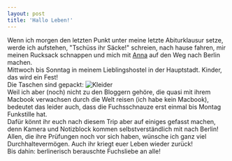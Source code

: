 ```yaml
---
layout: post
title: 'Hallo Leben!'
---
```


Wenn ich morgen den letzten Punkt unter meine letzte Abiturklausur setze, werde ich aufstehen, "Tschüss ihr Säcke!" schreien, nach hause fahren, mir meinen Rucksack schnappen und mich mit [Anna](http://magazin.fuchsgehtum.de/anna/) auf den Weg nach Berlin machen.  
Mittwoch bis Sonntag in meinem Lieblingshostel in der Hauptstadt. Kinder, das wird ein Fest!  
Die Taschen sind gepackt:
![Kleider](http://farm4.staticflickr.com/3736/12069949486_4724d80f4b_c.jpg)  
Weil ich aber (noch) nicht zu den Bloggern gehöre, die quasi mit ihrem Macbook verwachsen durch die Welt reisen (ich habe kein Macbook), bedeutet das leider auch, dass die Fuchsschnauze erst einmal bis Montag Funkstille hat.  
Dafür könnt ihr euch nach diesem Trip aber auf einiges gefasst machen, denn Kamera und Notizblock kommen selbstverständlich mit nach Berlin!  
Allen, die ihre Prüfungen noch vor sich haben, wünsche ich ganz viel Durchhaltevermögen. Auch ihr kriegt euer Leben wieder zurück!  
Bis dahin: berlinerisch berauschte Fuchsliebe an alle!